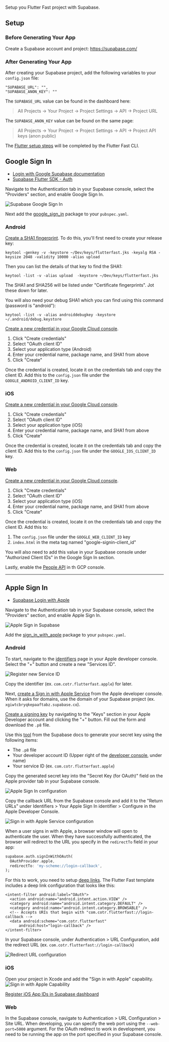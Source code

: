 Setup you Flutter Fast project with Supabase.

## Setup

### Before Generating Your App

Create a Supabase account and project: https://supabase.com/

### After Generating Your App

After creating your Supabase project, add the following variables to your `config.json` file:

```
"SUPABASE_URL": "",
"SUPABASE_ANON_KEY": ""
```

The `SUPABASE_URL` value can be found in the dashboard here:

> All Projects -> Your Project -> Project Settings -> API -> Project URL

The `SUPABASE_ANON_KEY` value can be found on the same page:

> All Projects -> Your Project -> Project Settings -> API -> Project API keys (anon public)

The [Flutter setup steps](https://supabase.com/docs/guides/getting-started/quickstarts/flutter) will be completed by the Flutter Fast CLI.

## Google Sign In
- [Login with Google Supabase documentation](https://supabase.com/docs/guides/auth/social-login/auth-google)
- [Supabase Flutter SDK - Auth](https://supabase.com/docs/reference/dart/auth-signinwithoauth)


Navigate to the Authentication tab in your Supabase console, select the "Providers" section, and enable Google Sign In.

![Supabase Google Sign In](image.png)

Next add the [google_sign_in](https://pub.dev/packages/google_sign_in) package to your `pubspec.yaml`.

### Android
[Create a SHA1 fingerprint](https://developers.google.com/android/guides/client-auth). To do this, you'll first need to create your release key:

```shell
keytool -genkey -v -keystore ~/Dev/keys/flutterfast.jks -keyalg RSA -keysize 2048 -validity 10000 -alias upload
```

Then you can list the details of that key to find the SHA1:

```shell
keytool -list -v -alias upload  -keystore ~/Dev/keys/flutterfast.jks
```

The SHA1 and SHA256 will be listed under "Certificate fingerprints". Jot these down for later.

You will also need your debug SHA1 which you can find using this command (password is "android"):

```shell
keytool -list -v -alias androiddebugkey -keystore ~/.android/debug.keystore
```

[Create a new credential in your Google Cloud console](https://console.cloud.google.com/apis/credentials).

1. Click "Create credentials"
2. Select "OAuth client ID"
3. Select your application type (Android)
4. Enter your credential name, package name, and SHA1 from above
5. Click "Create"

Once the credential is created, locate it on the credentials tab and copy the client ID. Add this to the `config.json` file under the `GOOGLE_ANDROID_CLIENT_ID` key.

### iOS
[Create a new credential in your Google Cloud console](https://console.cloud.google.com/apis/credentials).

1. Click "Create credentials"
2. Select "OAuth client ID"
3. Select your application type (iOS)
4. Enter your credential name, package name, and SHA1 from above
5. Click "Create"

Once the credential is created, locate it on the credentials tab and copy the client ID. Add this to the `config.json` file under the `GOOGLE_IOS_CLIENT_ID` key.

### Web
[Create a new credential in your Google Cloud console](https://console.cloud.google.com/apis/credentials).

1. Click "Create credentials"
2. Select "OAuth client ID"
3. Select your application type (iOS)
4. Enter your credential name, package name, and SHA1 from above
5. Click "Create"

Once the credential is created, locate it on the credentials tab and copy the client ID. Add this to:

1. The `config.json` file under the `GOOGLE_WEB_CLIENT_ID` key
2. `index.html` in the meta tag named "google-signin-client_id"

You will also need to add this value in your Supabase console under "Authorized Client IDs" in the Google Sign In section.

Lastly, enable the [People API](https://console.cloud.google.com/apis/api/people.googleapis.com/metrics?project=flutter-fast) in th GCP console.


---

## Apple Sign In

- [Supabase Login with Apple](https://supabase.com/docs/guides/auth/social-login/auth-apple?platform=flutter)

Navigate to the Authentication tab in your Supabase console, select the "Providers" section, and enable Apple Sign In.

![Apple Sign in Supabase](image-3.png)

Add the [sign_in_with_apple](https://pub.dev/packages/sign_in_with_apple) package to your `pubspec.yaml`.

### Android
To start, navigate to the [identifiers](https://developer.apple.com/account/resources/identifiers/list/bundleId) page in your Apple developer console. Select the "+" button and create a new "Services ID".

![Register new Service ID](image-4.png)

Copy the identifier (ex. `com.cotr.flutterfast.apple`) for later.

Next, [create a Sign in with Apple Service](https://developer.apple.com/account/resources/services/list) from the Apple developer console. When it asks for domains, use the domain of your Supabase project (ex. `xgiwtcbryqkepaaftabz.supabase.co`).

[Create a signing key](https://developer.apple.com/account/resources/authkeys/list) by navigating to the "Keys" section in your Apple Developer account and clicking the "+" button. Fill out the form and download the `.p8` file.

Use this [tool](https://supabase.com/docs/guides/auth/social-login/auth-apple?platform=web) from the Supabase docs to generate your secret key using the following items:

- The `.p8` file
- Your developer account ID (Upper right of the [developer console](https://developer.apple.com/account/resources/identifiers), under name)
- Your service ID (ex. `com.cotr.flutterfast.apple`)

Copy the generated secret key into the "Secret Key (for OAuth)" field on the Apple provider tab in your Supabase console.

![Apple Sign In configuration](image-5.png)

Copy the callback URL from the Supabase console and add it to the "Return URLs" under Identifiers > Your Apple Sign In identifier > Configure in the Apple Developer Console.

![Sign in with Apple Service configuration](image-6.png)

When a user signs in with Apple, a browser window will open to authenticate the user. When they have successfully authenticated, the browser will redirect to the URL you specify in the `redirectTo` field in your app:

```dart
supabase.auth.signInWithOAuth(
  OAuthProvider.apple,
  redirectTo: 'my-scheme://login-callback',
);
```

For this to work, you need to setup [deep links](https://supabase.com/docs/guides/auth/native-mobile-deep-linking?platform=flutter). The Flutter Fast template includes a deep link configuration that looks like this:

```
<intent-filter android:label="OAuth">
  <action android:name="android.intent.action.VIEW" />
  <category android:name="android.intent.category.DEFAULT" />
  <category android:name="android.intent.category.BROWSABLE" />
  <!-- Accepts URIs that begin with "com.cotr.flutterfast://login-callback -->
  <data android:scheme="com.cotr.flutterfast"
      android:host="login-callback" />
</intent-filter>
```

In your Supabase console, under Authentication > URL Configuration, add the redirect URL (ex. `com.cotr.flutterfast://login-callback`)

![Redirect URL configuration](image-7.png)

### iOS

Open your project in Xcode and add the "Sign in with Apple" capability.
![Sign in with Apple Capability](image-2.png)

[Register iOS App IDs in Supabase dashboard](https://supabase.com/dashboard/project/_/auth/providers)

### Web

In the Supabase console, navigate to Authentication > URL Configuration > Site URL. When developing, you can specify the web port using the `--web-port=5000` argument. For the OAuth redirect to work in development, you need to be running the app on the port specified in your Supabase console.
